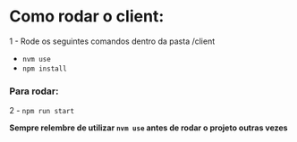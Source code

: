 # Como rodar o client:

1 - Rode os seguintes comandos dentro da pasta /client
- `nvm use`
- `npm install`
### Para rodar:
2 - `npm run start`

**Sempre relembre de utilizar `nvm use` antes de rodar o projeto outras vezes**